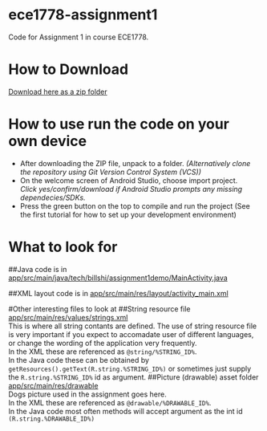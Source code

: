 # ece1778-assignment1
Code for Assignment 1 in course ECE1778.

# How to Download
[Download here as a zip folder](https://github.com/shirj/ece1778-assignment1/archive/master.zip "download as zip")

# How to use run the code on your own device
- After downloading the ZIP file, unpack to a folder. _(Alternatively clone the repository using Git Version Control System (VCS))_
- On the welcome screen of Android Studio, choose import project.    
_Click yes/confirm/download if Android Studio prompts any missing dependecies/SDKs._
- Press the green button on the top to compile and run the project (See the first tutorial for how to set up your development environment)

# What to look for
##Java code 
is in [app/src/main/java/tech/billshi/assignment1demo/MainActivity.java](../master/app/src/main/java/tech/billshi/assignment1demo/MainActivity.java)

##XML layout code
is in [app/src/main/res/layout/activity_main.xml](../master/app/src/main/res/layout/activity_main.xml)

#Other interesting files to look at
##String resource file
[app/src/main/res/values/strings.xml](../master/app/src/main/res/values/strings.xml)     
This is where all string contants are defined. The use of string resource file is very important if you expect to accomadate user of different languages, or change the wording of the application very frequently.    
In the XML these are referenced as `@string/%STRING_ID%`.    
In the Java code these can be obtained by `getResources().getText(R.string.%STRING_ID%)` or sometimes just supply the `R.string.%STRING_ID%` id as argument.
##Picture (drawable) asset folder
[app/src/main/res/drawable](../master/app/src/main/res/drawable)     
Dogs picture used in the assignment goes here.    
In the XML these are referenced as `@drawable/%DRAWABLE_ID%`.    
In the Java code most often methods will accept argument as the int id `(R.string.%DRAWABLE_ID%)`
